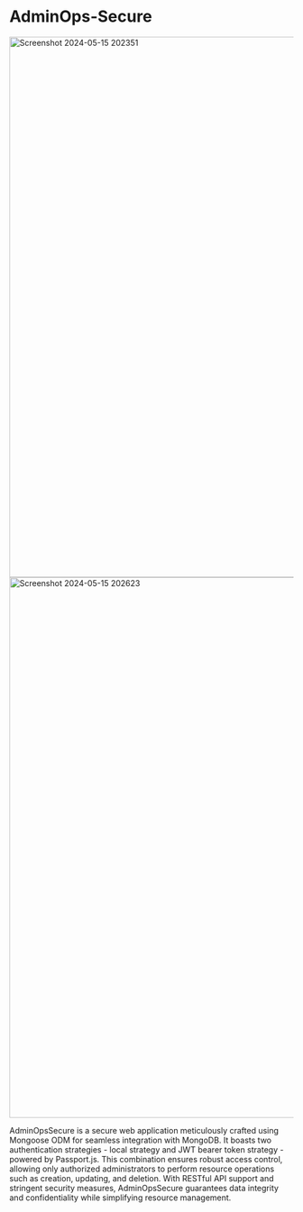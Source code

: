 # AdminOps-Secure

<img width="959" alt="Screenshot 2024-05-15 202351" src="https://github.com/laharsh/AdminOps-Secure/assets/152136808/0209895f-c5c0-4cb6-8c81-8d22248de72f">

<img width="959" alt="Screenshot 2024-05-15 202623" src="https://github.com/laharsh/AdminOps-Secure/assets/152136808/ce648b4e-cb04-47d7-bd4b-d4a141836921">


AdminOpsSecure is a secure web application meticulously crafted using Mongoose ODM for seamless integration with MongoDB. 
It boasts two authentication strategies - local strategy and JWT bearer token strategy - powered by Passport.js. 
This combination ensures robust access control, allowing only authorized administrators to perform resource operations such as creation, updating, and deletion. With RESTful API support and stringent security measures, AdminOpsSecure guarantees data integrity and confidentiality while simplifying resource management.
